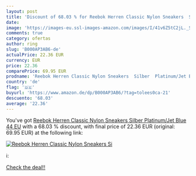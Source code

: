```yaml
---
layout: post
title: 'Discount of 68.03 % for Reebok Herren Classic Nylon Sneakers  Si'
date: 
image: 'https://images-eu.ssl-images-amazon.com/images/I/41v6Z5tC2jL._SL200_.jpg'
comments: true
category: ofertas
author: ring
slug: 'B000AP3AB6-de'
actualPrice: 22.36 EUR
currency: EUR
price: 22.36
comparePrice: 69.95 EUR
prodname: 'Reebok Herren Classic Nylon Sneakers  Silber  Platinum/Jet Blue   44 EU'
country: 'de'
flag: '🇩🇪'
buyurl: 'https://www.amazon.de/dp/B000AP3AB6/?tag=tolees0ca-21'
descuento: '68.03'
average: '22.36'
---
```


You've got [Reebok Herren Classic Nylon Sneakers  Silber  Platinum/Jet Blue   44 EU](https://www.amazon.de/dp/B000AP3AB6/?tag=tolees0ca-21) with a  68.03 % discount, with final price of 22.36 EUR (original: 69.95 EUR) at the following link:

[![Reebok Herren Classic Nylon Sneakers  Si](https://images-eu.ssl-images-amazon.com/images/I/41v6Z5tC2jL._SL200_.jpg)](https://www.amazon.de/dp/B000AP3AB6/?tag=tolees0ca-21)

ℹ️:


[Check the deal!!](https://www.amazon.de/dp/B000AP3AB6/?tag=tolees0ca-21)
